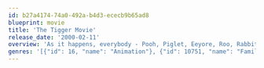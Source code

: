 ```yaml
---
id: b27a4174-74a0-492a-b4d3-ececb9b65ad8
blueprint: movie
title: 'The Tigger Movie'
release_date: '2000-02-11'
overview: 'As it happens, everybody - Pooh, Piglet, Eeyore, Roo, Rabbit, Owl - is busy preparing a suitable winter home for Eeyore. When everything they do seems to get undone by Tigger''s exuberant bouncing, Rabbit suggest Tigger go outside and find other tiggers to bounce with - a notion Tigger finds ridiculous because, after all, he''s "the onliest one" Or is he?'
genres: '[{"id": 16, "name": "Animation"}, {"id": 10751, "name": "Family"}]'
---
```

